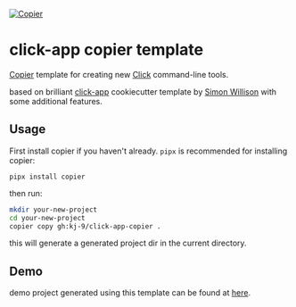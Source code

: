 [![Copier](https://img.shields.io/endpoint?url=https://raw.githubusercontent.com/copier-org/copier/master/img/badge/badge-grayscale-inverted-border-orange.json)](https://github.com/copier-org/copier)

# click-app copier template

[Copier](https://github.com/copier-org/copier) template for creating new [Click](https://click.palletsprojects.com/) command-line tools.

based on brilliant [click-app](https://github.com/simonw/click-app) cookiecutter template by [Simon Willison](https://github.com/simonw) with some additional features.

## Usage

First install copier if you haven't already.
`pipx` is recommended for installing copier:
```
pipx install copier
```

then run:
```bash
mkdir your-new-project
cd your-new-project
copier copy gh:kj-9/click-app-copier .
```

this will generate a generated project dir in the current directory.

## Demo

demo project generated using this template can be found at [here](https://github.com/kj-9/click-app-copier-template-demo).
